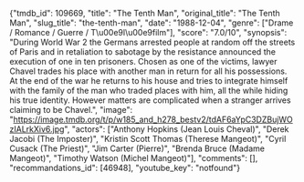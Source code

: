 {"tmdb_id": 109669, "title": "The Tenth Man", "original_title": "The Tenth Man", "slug_title": "the-tenth-man", "date": "1988-12-04", "genre": ["Drame / Romance / Guerre / T\u00e9l\u00e9film"], "score": "7.0/10", "synopsis": "During World War 2 the Germans arrested people at random off the streets of Paris and in retaliation to sabotage by the resistance announced the execution of one in ten prisoners. Chosen as one of the victims, lawyer Chavel trades his place with another man in return for all his possessions. At the end of the war he returns to his house and tries to integrate himself with the family of the man who traded places with him, all the while hiding his true identity. However matters are complicated when a stranger arrives claiming to be Chavel.", "image": "https://image.tmdb.org/t/p/w185_and_h278_bestv2/tdAF6aYpC3DZBujWOzIALrkXiv6.jpg", "actors": ["Anthony Hopkins (Jean Louis Cheval)", "Derek Jacobi (The Imposter)", "Kristin Scott Thomas (Therese Mangeot)", "Cyril Cusack (The Priest)", "Jim Carter (Pierre)", "Brenda Bruce (Madame Mangeot)", "Timothy Watson (Michel Mangeot)"], "comments": [], "recommandations_id": [46948], "youtube_key": "notfound"}